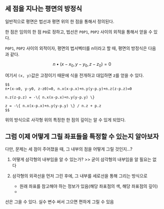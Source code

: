 ## 세 점을 지나는 평면의 방정식

일반적으로 평면은 법선과 평면 위의 한 점을 통해서 정의된다.

한 점은 임의의 한 점 `P0`로 정하고, 법선은 `P0P1`, `P0P2` 사이의 외적을 통해서 얻을 수 있다.

`P0P1`, `P0P2` 사이의 외적이자, 평면의 법서벡터를 n이라고 할 때, 평면의 방정식은 다음과 같다.

$$
n•(x-x_0, y-y_0, z-z_0)=0
$$

여기서 `(x, y)`값은 고정이기 때문에 식을 전개하고 대입하면 z를 얻을 수 있다.

```
$$
n•(x-x0, y-y0, z-z0)=0, n.x(x-p.x)+n.y(y-p.y)+n.z(z-p.z)=0

n.z(z-p.z) = -\{ n.x(x-p.x)+n.y(y-p.y) \}

z = -\{ n.x(x-p.x)+n.y(y-p.y) \} / n.z + p.z
$$
```

위의 방식으로 사각형 위의 특정한 한 점의 깊이는 알 수 있게 되었다.

## 그럼 이제 어떻게 그릴 좌표들을 특정할 수 있는지 알아보자

다만, 문제는 세 점이 주어졌을 때, 그 내부의 점을 어떻게 그릴 것인지...?

1. 어떻게 삼각형의 내부임을 알 수 있는가? >> 굳이 삼각형의 내부임을 알 필요는 없다

2. 삼각형의 외곽선을 먼저 그린 후에, 그 내부를 세로선을 통해 그리는 방식으로
	- 원래 좌표를 참고해야 하는 정보가 있음(해당 좌표점의 색, 해당 좌표점의 깊이)
	- 

선은 그을 수 있다. 실수 변수 써서 그으면 편하게 그릴 수 있음
